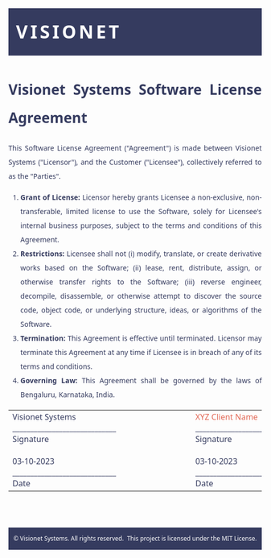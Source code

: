 
<body style="font-family:Segoe UI; font-weight:400; line-height: 2;text-align: justify;color:#353b5f;">

<div style="display: flex; align-items: center; justify-content: space-between; height: 94px; background-color: #353b5f;">
    <span id="logo" style="color:#fff; font-family:Segoe UI; font-weight: 700; text-transform: uppercase; line-height: 1; letter-spacing: 5px; padding-left: 15px; font-size: 36px;">VISIONET</span>
</div>

<h1>Visionet Systems Software License Agreement</h1>

This Software License Agreement ("Agreement") is made between Visionet Systems ("Licensor"), and the Customer ("Licensee"), collectively referred to as the "Parties".

<ol>
    <li><strong>Grant of License:</strong> Licensor hereby grants Licensee a non-exclusive, non-transferable, limited license to use the Software, solely for Licensee's internal business purposes, subject to the terms and conditions of this Agreement.</li>
    <li><strong>Restrictions:</strong> Licensee shall not (i) modify, translate, or create derivative works based on the Software; (ii) lease, rent, distribute, assign, or otherwise transfer rights to the Software; (iii) reverse engineer, decompile, disassemble, or otherwise attempt to discover the source code, object code, or underlying structure, ideas, or algorithms of the Software.</li>
    <li><strong>Termination:</strong> This Agreement is effective until terminated. Licensor may terminate this Agreement at any time if Licensee is in breach of any of its terms and conditions.</li>
    <li><strong>Governing Law:</strong> This Agreement shall be governed by the laws of Bengaluru, Karnataka, India.</li>
</ol>

<table>
    <tr>
        <td style="width: 50%;">
            Visionet Systems<br>
            _____________________________<br>
            Signature<br><br>
            03-10-2023<br>
            _____________________________<br>
            Date<br>
        </td>
        <td style="width: 50%; padding-left:150px;">
            <span style="color:#e26856;">XYZ Client Name</span><br>
            _____________________________<br>
            Signature<br><br>
            03-10-2023<br>
            _____________________________<br>
            Date<br>
        </td>
    </tr>
</table><br><br>

<div style="background-color: #353b5f; color: #fff; padding: 10px; font-family: 'Segoe UI'; font-size: 0.75rem; display: flex; justify-content: space-between; align-items: center;">
    <div>
         © <script>document.write(new Date().getFullYear())</script> <a href="https://www.visionet.com/" style="color: #fff; text-decoration: none;">Visionet Systems</a>. All rights reserved.
    </div>
    <div>
        This project is licensed under the <a href="./License.md" style="color: #fff; text-decoration: none;">MIT License</a>.
    </div>
</div>
